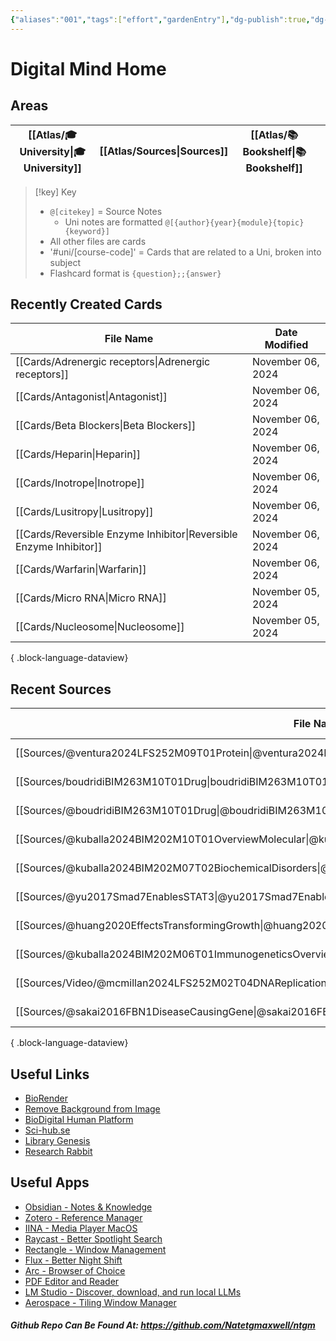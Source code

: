 ```yaml
---
{"aliases":"001","tags":["effort","gardenEntry"],"dg-publish":true,"dg-home":true,"permalink":"/spaces/ntm-digital-mind-site/digital-mind-home/","dgPassFrontmatter":true}
---
```


# Digital Mind Home

## Areas

| [[Atlas/🎓 University\|🎓 University]] | [[Atlas/Sources\|Sources]] | [[Atlas/📚 Bookshelf\|📚 Bookshelf]] |     |
| ----------------- | ----------- | ---------------- | --- |

> [!key] Key
> - `@[citekey]` = Source Notes
> 	- Uni notes are formatted `@[{author}{year}{module}{topic}{keyword}]`
> - All other files are cards
> - '#uni/[course-code]' = Cards that are related to a Uni, broken into subject
> - Flashcard format is `{question};;{answer}`

## Recently Created Cards

| File Name                                                             | Date Modified     |
| --------------------------------------------------------------------- | ----------------- |
| [[Cards/Adrenergic receptors\|Adrenergic receptors]]               | November 06, 2024 |
| [[Cards/Antagonist\|Antagonist]]                                   | November 06, 2024 |
| [[Cards/Beta Blockers\|Beta Blockers]]                             | November 06, 2024 |
| [[Cards/Heparin\|Heparin]]                                         | November 06, 2024 |
| [[Cards/Inotrope\|Inotrope]]                                       | November 06, 2024 |
| [[Cards/Lusitropy\|Lusitropy]]                                     | November 06, 2024 |
| [[Cards/Reversible Enzyme Inhibitor\|Reversible Enzyme Inhibitor]] | November 06, 2024 |
| [[Cards/Warfarin\|Warfarin]]                                       | November 06, 2024 |
| [[Cards/Micro RNA\|Micro RNA]]                                     | November 05, 2024 |
| [[Cards/Nucleosome\|Nucleosome]]                                   | November 05, 2024 |

{ .block-language-dataview}

## Recent Sources

| File Name                                                                                                     | Date Modified      | Type           |
| ------------------------------------------------------------------------------------------------------------- | ------------------ | -------------- |
| [[Sources/@ventura2024LFS252M09T01Protein\|@ventura2024LFS252M09T01Protein]]                               | November 05, 2024  | Video          |
| [[Sources/boudridiBIM263M10T01Drug\|boudridiBIM263M10T01Drug]]                                             | October 29, 2024   | Video          |
| [[Sources/@boudridiBIM263M10T01Drug\|@boudridiBIM263M10T01Drug]]                                           | October 21, 2024   | Video          |
| [[Sources/@kuballa2024BIM202M10T01OverviewMolecular\|@kuballa2024BIM202M10T01OverviewMolecular]]           | October 08, 2024   | Video          |
| [[Sources/@kuballa2024BIM202M07T02BiochemicalDisorders\|@kuballa2024BIM202M07T02BiochemicalDisorders]]     | September 12, 2024 | Video          |
| [[Sources/@yu2017Smad7EnablesSTAT3\|@yu2017Smad7EnablesSTAT3]]                                             | September 11, 2024 | Research Paper |
| [[Sources/@huang2020EffectsTransformingGrowth\|@huang2020EffectsTransformingGrowth]]                       | September 11, 2024 | Research Paper |
| [[Sources/@kuballa2024BIM202M06T01ImmunogeneticsOverview\|@kuballa2024BIM202M06T01ImmunogeneticsOverview]] | September 11, 2024 | Video          |
| [[Sources/Video/@mcmillan2024LFS252M02T04DNAReplication\|@mcmillan2024LFS252M02T04DNAReplication]]         | September 07, 2024 | Video          |
| [[Sources/@sakai2016FBN1DiseaseCausingGene\|@sakai2016FBN1DiseaseCausingGene]]                             | September 06, 2024 | Research Paper |

{ .block-language-dataview}

## Useful Links

- [BioRender](https://app.biorender.com/)
- [Remove Background from Image](https://www.remove.bg/)
- [BioDigital Human Platform](https://human.biodigital.com/explore)
- [Sci-hub.se](https://sci-hub.se/)
- [Library Genesis](https://libgen.rs/)
- [Research Rabbit](https://researchrabbitapp.com/home)

## Useful Apps

- [Obsidian - Notes & Knowledge](https://obsidian.md/)
- [Zotero - Reference Manager](https://www.zotero.org/)
- [IINA - Media Player MacOS](https://iina.io/)
- [Raycast - Better Spotlight Search](https://www.raycast.com/)
- [Rectangle - Window Management](https://rectangleapp.com/)
- [Flux - Better Night Shift](https://justgetflux.com/)
- [Arc - Browser of Choice](https://arc.net/)
- [PDF Editor and Reader](https://pdfexpert.com/)
- [LM Studio - Discover, download, and run local LLMs](https://lmstudio.ai/)
- [Aerospace - Tiling Window Manager](https://github.com/nikitabobko/AeroSpace)

##### Github Repo Can Be Found At: https://github.com/Natetgmaxwell/ntgm